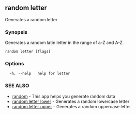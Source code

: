 ## random letter

Generates a random letter

### Synopsis

Generates a random latin letter in the range of a-Z and A-Z.

```
random letter [flags]
```

### Options

```
  -h, --help   help for letter
```

### SEE ALSO

* [random](random.md)	 - This app helps you generate random data
* [random letter lower](random_letter_lower.md)	 - Generates a random lowercase letter
* [random letter upper](random_letter_upper.md)	 - Generates a random uppercase letter

